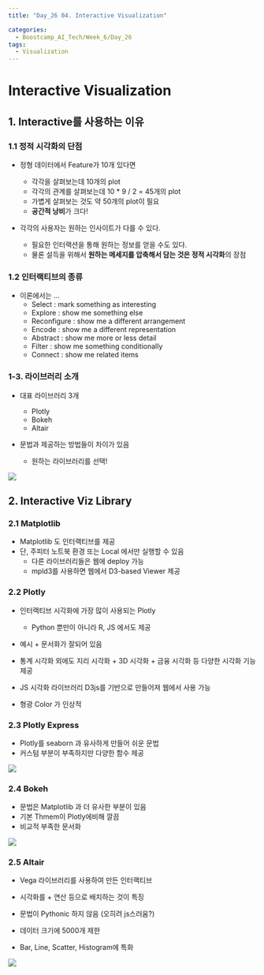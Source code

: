 ```yaml
---
title: "Day_26 04. Interactive Visualization"

categories:
  - Boostcamp_AI_Tech/Week_6/Day_26
tags:
  - Visualization
---
```


# Interactive Visualization

## 1. Interactive를 사용하는 이유

### 1.1 정적 시각화의 단점

- 정형 데이터에서 Feature가 10개 있다면
  - 각각을 살펴보는데 10개의 plot
  - 각각의 관계를 살펴보는데 10 * 9 / 2 = 45개의 plot
  - 가볍게 살펴보는 것도 약 50개의 plot이 필요
  - **공간적 낭비**가 크다!

- 각각의 사용자는 원하는 인사이트가 다를 수 있다.
  - 필요한 인터랙션을 통해 원하는 정보를 얻을 수도 있다.
  - 물론 설득을 위해서 **원하는 메세지를 압축해서 담는 것은 정적 시각화**의 장점

### 1.2 인터랙티브의 종류

- 이론에서는 ...
  - Select : mark something as interesting
  - Explore : show me something else
  - Reconfigure : show me a different arrangement
  - Encode : show me a different representation
  - Abstract : show me more or less detail
  - Filter : show me something conditionally
  - Connect : show me related items

### 1-3. 라이브러리 소개

- 대표 라이브러리 3개
  - Plotly
  - Bokeh
  - Altair

- 문법과 제공하는 방법들이 차이가 있음
  - 원하는 라이브러리를 선택!

![]({{site.url}}/assets/images/1631025071002.png)

## 2. Interactive Viz Library

### 2.1 Matplotlib

- Matplotlib 도 인터랙티브를 제공
- 단, 주피터 노트북 환경 또는 Local 에서만 실행할 수 있음
  - 다른 라이브러리들은 웹에 deploy 가능
  - mpld3를 사용하면 웹에서 D3-based Viewer 제공

### 2.2 Plotly

- 인터랙티브 시각화에 가장 많이 사용되는 Plotly
  - Python 뿐만이 아니라 R, JS 에서도 제공

- 예시 + 문서화가 잘되어 있음
- 통계 시각화 외에도 지리 시각화 + 3D 시각화 + 금융 시각화 등 다양한 시각화 기능 제공
- JS 시각화 라이브러리 D3js를 기반으로 만들어져 웹에서 사용 가능
- 형광 Color 가 인상적

### 2.3 Plotly Express

- Plotly를 seaborn 과 유사하게 만들어 쉬운 문법
- 커스텀 부분이 부족하지만 다양한 함수 제공

![]({{site.url}}/assets/images/1631025308902.png)

### 2.4 Bokeh

- 문법은 Matplotlib 과 더 유사한 부분이 있음
- 기본 Thmem이 Plotly에비해 깔끔
- 비교적 부족한 문서화

![]({{site.url}}/assets/images/1631025393618.png)

### 2.5 Altair

- Vega 라이브러리를 사용하여 만든 인터랙티브
- 시각화를 + 연산 등으로 배치하는 것이 특징

- 문법이 Pythonic 하지 않음 (오히려 js스러움?)
- 데이터 크기에 5000개 제한

- Bar, Line, Scatter, Histogram에 특화

![]({{site.url}}/assets/images/1631025472581.png)

